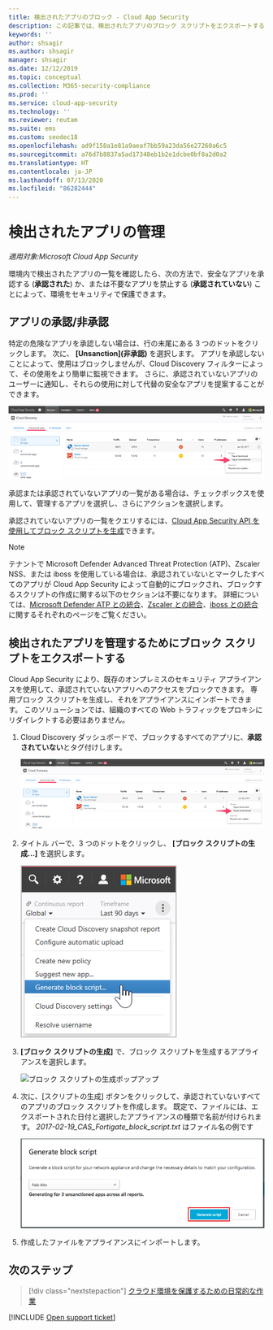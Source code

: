 ```yaml
---
title: 検出されたアプリのブロック - Cloud App Security
description: この記事では、検出されたアプリのブロック スクリプトをエクスポートする手順について説明します。
keywords: ''
author: shsagir
ms.author: shsagir
manager: shsagir
ms.date: 12/12/2019
ms.topic: conceptual
ms.collection: M365-security-compliance
ms.prod: ''
ms.service: cloud-app-security
ms.technology: ''
ms.reviewer: reutam
ms.suite: ems
ms.custom: seodec18
ms.openlocfilehash: ad9f158a1e81a9aeaf7bb59a23da56e27260a6c5
ms.sourcegitcommit: a76d7b8837a5ad17348eb1b2e1dcbe0bf8a2d0a2
ms.translationtype: HT
ms.contentlocale: ja-JP
ms.lasthandoff: 07/13/2020
ms.locfileid: "86282444"
---
```

# <a name="govern-discovered-apps"></a>検出されたアプリの管理

*適用対象:Microsoft Cloud App Security*

環境内で検出されたアプリの一覧を確認したら、次の方法で、安全なアプリを承認する (**承認された**) か、または不要なアプリを禁止する (**承認されていない**) ことによって、環境をセキュリティで保護できます。

## <a name="sanctioningunsanctioning-an-app"></a><a name="BKMK_SanctionApp"></a> アプリの承認/非承認

特定の危険なアプリを承認しない場合は、行の末尾にある 3 つのドットをクリックします。 次に、 **[Unsanction]\(非承認\)** を選択します。 アプリを承認しないことによって、使用はブロックしませんが、Cloud Discovery フィルターによって、その使用をより簡単に監視できます。 さらに、承認されていないアプリのユーザーに通知し、それらの使用に対して代替の安全なアプリを提案することができます。

![承認されていないとタグ付けする](media/tag-as-unsanctioned.png)

承認または承認されていないアプリの一覧がある場合は、チェックボックスを使用して、管理するアプリを選択し、さらにアクションを選択します。

承認されていないアプリの一覧をクエリするには、[Cloud App Security API を使用してブロック スクリプトを生成](api-discovery-script.md)できます。

> [!NOTE]
> テナントで Microsoft Defender Advanced Threat Protection (ATP)、Zscaler NSS、または iboss を使用している場合は、承認されていないとマークしたすべてのアプリが Cloud App Security によって自動的にブロックされ、ブロックするスクリプトの作成に関する以下のセクションは不要になります。 詳細については、[Microsoft Defender ATP との統合](wdatp-integration.md)、[Zscaler との統合](zscaler-integration.md)、[iboss との統合](iboss-integration.md)に関するそれぞれのページをご覧ください。

## <a name="export-a-block-script-to-govern-discovered-apps"></a>検出されたアプリを管理するためにブロック スクリプトをエクスポートする

Cloud App Security により、既存のオンプレミスのセキュリティ アプライアンスを使用して、承認されていないアプリへのアクセスをブロックできます。 専用ブロック スクリプトを生成し、それをアプライアンスにインポートできます。 このソリューションでは、組織のすべての Web トラフィックをプロキシにリダイレクトする必要はありません。

1. Cloud Discovery ダッシュボードで、ブロックするすべてのアプリに、**承認されていない**とタグ付けします。

    ![承認されていないとタグ付けする](media/tag-as-unsanctioned.png)

2. タイトル バーで、3 つのドットをクリックし、 **[ブロック スクリプトの生成...]** を選択します。

    ![ブロック スクリプトの生成](media/generate-block-script.png)

3. **[ブロック スクリプトの生成]** で、ブロック スクリプトを生成するアプライアンスを選択します。

    ![ブロック スクリプトの生成ポップアップ](media/generate-block-script-pop-up.png)

4. 次に、[スクリプトの生成] ボタンをクリックして、承認されていないすべてのアプリのブロック スクリプトを作成します。 既定で、ファイルには、エクスポートされた日付と選択したアプライアンスの種類で名前が付けられます。 *2017-02-19_CAS_Fortigate_block_script.txt* はファイル名の例です

   ![ブロック スクリプトの生成ボタン](media/generate-block-script-button.png)

5. 作成したファイルをアプライアンスにインポートします。

## <a name="next-steps"></a>次のステップ

> [!div class="nextstepaction"]
> [クラウド環境を保護するための日常的な作業](daily-activities-to-protect-your-cloud-environment.md)

[!INCLUDE [Open support ticket](includes/support.md)]
